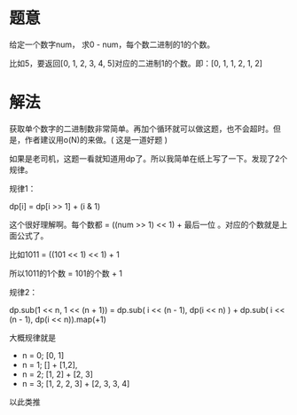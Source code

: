 # 题意
给定一个数字num， 求0 - num，每个数二进制的1的个数。

比如5，要返回[0, 1, 2, 3, 4, 5]对应的二进制1的个数。即：[0, 1, 1, 2, 1, 2]


# 解法
获取单个数字的二进制数非常简单。再加个循环就可以做这题，也不会超时。但是，作者建议用o(N)的来做。( 这是一道好题 )

如果是老司机，这题一看就知道用dp了。所以我简单在纸上写了一下。发现了2个规律。

规律1：

dp[i] = dp[i >> 1] + (i & 1)

这个很好理解啊。每个数都 = ((num >> 1) << 1) + 最后一位 。对应的个数就是上面公式了。

比如1011 = ((101 << 1) << 1)  + 1

所以1011的1个数 = 101的个数 + 1

规律2：

dp.sub(1 << n, 1 << (n + 1)) = dp.sub( i << (n - 1), dp(i << n) ) + dp.sub( i << (n - 1), dp(i << n)).map(+1)

大概规律就是

* n = 0; [0, 1] 
* n = 1; [] + [1,2],
* n = 2; [1, 2] + [2, 3]
* n = 3; [1, 2, 2, 3] + [2, 3, 3, 4]

以此类推




